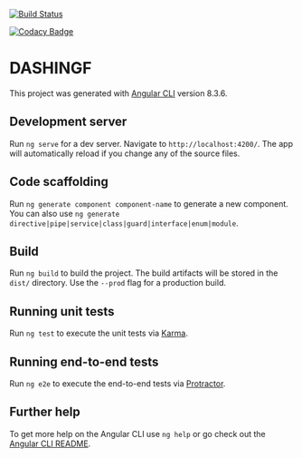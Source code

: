 [![Build Status](https://travis-ci.org/firass115/DASHINGF.svg?branch=master)](https://travis-ci.org/firass115/DASHINGF)

[![Codacy Badge](https://api.codacy.com/project/badge/Grade/9972838c51c441518422e19c00b6e75c)](https://www.codacy.com/manual/firass115/DASHINGF?utm_source=github.com&amp;utm_medium=referral&amp;utm_content=firass115/DASHINGF&amp;utm_campaign=Badge_Grade)

# DASHINGF

This project was generated with [Angular CLI](https://github.com/angular/angular-cli) version 8.3.6.

## Development server

Run `ng serve` for a dev server. Navigate to `http://localhost:4200/`. The app will automatically reload if you change any of the source files.

## Code scaffolding

Run `ng generate component component-name` to generate a new component. You can also use `ng generate directive|pipe|service|class|guard|interface|enum|module`.

## Build

Run `ng build` to build the project. The build artifacts will be stored in the `dist/` directory. Use the `--prod` flag for a production build.

## Running unit tests

Run `ng test` to execute the unit tests via [Karma](https://karma-runner.github.io).

## Running end-to-end tests

Run `ng e2e` to execute the end-to-end tests via [Protractor](http://www.protractortest.org/).

## Further help

To get more help on the Angular CLI use `ng help` or go check out the [Angular CLI README](https://github.com/angular/angular-cli/blob/master/README.md).
